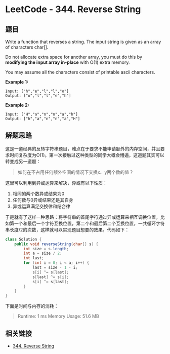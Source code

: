 # LeetCode - 344. Reverse String

## 题目

Write a function that reverses a string. The input string is given as an array of characters char[].

Do not allocate extra space for another array, you must do this by **modifying the input array in-place** with O(1) extra memory.
<!--more-->

You may assume all the characters consist of printable ascii characters.

**Example 1:**

```
Input: ["h","e","l","l","o"]
Output: ["o","l","l","e","h"]
```

**Example 2:**

```
Input: ["H","a","n","n","a","h"]
Output: ["h","a","n","n","a","H"]
```

## 解题思路

这是一道经典的反转字符串题目，难点在于要求不能申请额外的内存空间，并且要求时间复杂度为O(1)。第一次接触过这种类型的同学大概会懵逼，这道题其实可以转变成另一道题：

>如何在不占用任何额外空间的情况下交换x、y两个数的值？

这里可以利用到异或运算来解决，异或有以下性质：
1. 相同的两个数异或结果为0
2. 任何数与0异或结果还是其自身
3. 异或运算满足交换律和结合律

于是就有了这样一种思路：将字符串的首尾字符通过异或运算来相互调换位置，比如第一个和最后一个字符互换位置，第二个和最后第二个互换位置，一共循环字符串长度/2的次数，这样就可以实现题目想要的效果。代码如下：
```java
class Solution {
    public void reverseString(char[] s) {
        int size = s.length;
        int a = size / 2;
        int last;
        for (int i = 0; i < a; i++) {
            last = size - 1 - i;
            s[i] ^= s[last];
            s[last] ^= s[i];
            s[i] ^= s[last];
        }
    }
}
```

下面是时间与内存的消耗：
>Runtime: 1 ms
Memory Usage: 51.6 MB

## 相关链接

* [344. Reverse String](https://leetcode.com/problems/reverse-string/)